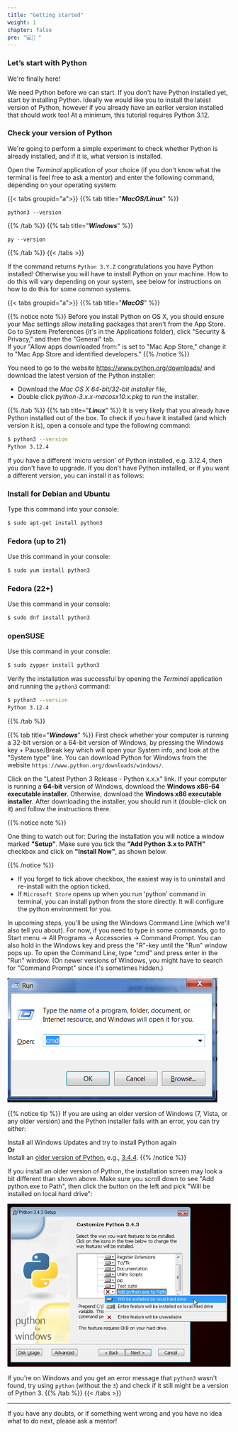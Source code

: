 ```yaml
---
title: "Getting started"
weight: 1
chapter: false
pre: "💻🐍 "
---
```


### Let’s start with Python

We're finally here!

We need Python before we can start. If you don't have Python installed yet, start by installing Python. Ideally we would like you to install the latest version of Python, however if you already have an earlier version installed that should work too! At a minimum, this tutorial requires Python 3.12.

### Check your version of Python

We're going to perform a simple experiment to check whether Python is already installed, and if it is, what version is installed.

Open the *Terminal* application of your choice (if you don't know what the terminal is feel free to ask a mentor) and enter the following command, depending on your operating system:

{{< tabs groupid="a">}}
{{% tab title="_**MacOS/Linux**_" %}}
```shell {title="terminal"}
python3 --version
```
{{% /tab %}}
{{% tab title="_**Windows**_" %}}
```shell {title="terminal"}
py --version
```
{{% /tab %}}
{{< /tabs >}}

If the command returns `Python 3.Y.Z` congratulations you have Python installed! Otherwise you will have to install Python on your machine. How to do this will vary depending on your system, see below for instructions on how to do this for some common systems.

{{< tabs groupid="a">}}
{{% tab title="_**MacOS**_" %}}

{{% notice note %}}
Before you install Python on OS X, you should ensure your Mac settings allow
 installing packages that aren't from the App Store.  
 Go to System Preferences (it's in the Applications folder), click
 "Security & Privacy," and then the "General" tab.  
 If your "Allow apps downloaded from:" is set to "Mac App Store," change it
 to "Mac App Store and identified developers."
{{% /notice %}}

You need to go to the website https://www.python.org/downloads/ and download the latest version of the Python installer:

* Download the *Mac OS X 64-bit/32-bit installer* file,
* Double click *python-3.x.x-macosx10.x.pkg* to run the installer.

{{% /tab %}}
{{% tab title="_**Linux**_" %}}
It is very likely that you already have Python installed out of the box. To check if you have it installed (and which version it is), open a console and type the following command:

<!-- {% filename %}command-line{% endfilename %} -->
```sh {title="terminal"}
$ python3 --version
Python 3.12.4
```

If you have a different 'micro version' of Python installed, e.g. 3.12.4, then you don't have to upgrade. If you don't have Python installed, or if you want a different version, you can install it as follows:

### Install for Debian and Ubuntu

Type this command into your console:

<!-- {% filename %}command-line {% filename %} -->
```sh {title="terminal"}
$ sudo apt-get install python3
```

### Fedora (up to 21)

Use this command in your console:

<!-- {% filename %}command-line<!-- {% filename %} -->
```sh {title="terminal"}
$ sudo yum install python3
```

### Fedora (22+)

Use this command in your console:

<!-- {% filename %}command-line<!-- {% filename %} -->
```sh {title="terminal"}
$ sudo dnf install python3
```

### openSUSE

Use this command in your console:

<!-- {% filename %}command-line<!-- {% filename %} -->
```sh {title="terminal"}
$ sudo zypper install python3
```

Verify the installation was successful by opening the *Terminal* application and running the `python3` command:

<!-- {% filename %}command-line<!-- {% filename %} -->
```sh {title="terminal"}
$ python3 --version
Python 3.12.4
```
{{% /tab %}}
  
{{% tab title="_**Windows**_" %}}
First check whether your computer is running a 32-bit version or a 64-bit version of Windows, by pressing the Windows key + Pause/Break key which will open your System info, and look at the "System type" line. You can download Python for Windows from the website `https://www.python.org/downloads/windows/`. 

Click on the "Latest Python 3 Release - Python x.x.x" link. If your computer is running a **64-bit** version of Windows, download the **Windows x86-64 executable installer**. Otherwise, download the **Windows x86 executable installer**. After downloading the installer, you should run it (double-click on it) and follow the instructions there.

{{% notice note %}}

One thing to watch out for: During the installation you will notice a window marked **"Setup"**. Make sure you tick the **"Add Python 3.x to PATH"** checkbox and click on **"Install Now"**, as shown below.

{{% /notice %}}

- If you forget to tick above checkbox, the easiest way is to uninstall and re-install with the option ticked.
- If `Microsoft Store` opens up when you run 'python' command in terminal, you can install python from the store directly. It will configure the python environment for you.

In upcoming steps, you'll be using the Windows Command Line (which we'll also tell you about). For now, if you need to type in some commands, go to Start menu → All Programs → Accessories → Command Prompt. You can also hold in the Windows key and press the "R"-key until the "Run" window pops up. To open the Command Line, type "cmd" and press enter in the "Run" window. (On newer versions of Windows, you might have to search for "Command Prompt" since it's sometimes hidden.)

![Type "cmd" in the "Run" window](python_installation/images/windows-plus-r.png)

{{% notice tip %}}
If you are using an older version of Windows (7, Vista, or any older version) and the Python installer fails with an error, you can try either:  

Install all Windows Updates and try to install Python again  
**Or**  
Install an [older version of Python](https://www.python.org/downloads/windows/), e.g., [3.4.4](https://www.python.org/downloads/release/python-344/).
{{% /notice %}}

If you install an older version of Python, the installation screen may look a bit different than shown above. Make sure you scroll down to see "Add python.exe to Path", then click the button on the left and pick "Will be installed on local hard drive":

![Add Python to the Path, older versions](python_installation/images/add_python_to_windows_path.png)

If you're on Windows and you get an error message that `python3` wasn't found, try using `python` (without the `3`) and check if it still might be a version of Python 3.
{{% /tab %}}
{{< /tabs >}}

----

If you have any doubts, or if something went wrong and you have no idea what to do next, please ask a mentor!
